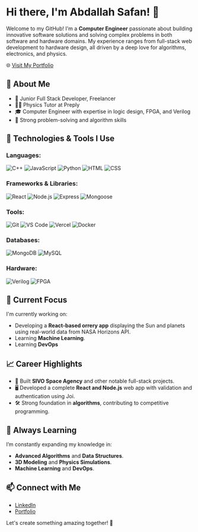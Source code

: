 # Hi there, I'm Abdallah Safan! 👋

Welcome to my GitHub! I'm a **Computer Engineer** passionate about building innovative software solutions and solving complex problems in both software and hardware domains. My experience ranges from full-stack web development to hardware design, all driven by a deep love for algorithms, electronics, and physics.

🌐 [Visit My Portfolio](https://www.abdallahsafan.me)

## 🚀 About Me

- 💼 Junior Full Stack Developer, Freelancer  
- 👨‍🏫 Physics Tutor at Preply  
- 🎓 Computer Engineer with expertise in logic design, FPGA, and Verilog  
- 🔧 Strong problem-solving and algorithm skills  

## 🔧 Technologies & Tools I Use

### Languages:
![C++](https://img.shields.io/badge/C++-00599C?style=flat-square&logo=cplusplus&logoColor=white)
![JavaScript](https://img.shields.io/badge/JavaScript-F7DF1E?style=flat-square&logo=javascript&logoColor=black)
![Python](https://img.shields.io/badge/Python-3776AB?style=flat-square&logo=python&logoColor=white)
![HTML](https://img.shields.io/badge/HTML5-E34F26?style=flat-square&logo=html5&logoColor=white)
![CSS](https://img.shields.io/badge/CSS3-1572B6?style=flat-square&logo=css3&logoColor=white)

### Frameworks & Libraries:
![React](https://img.shields.io/badge/React-61DAFB?style=flat-square&logo=react&logoColor=black)
![Node.js](https://img.shields.io/badge/Node.js-339933?style=flat-square&logo=nodedotjs&logoColor=white)
![Express](https://img.shields.io/badge/Express-000000?style=flat-square&logo=express&logoColor=white)
![Mongoose](https://img.shields.io/badge/Mongoose-880000?style=flat-square&logo=mongoose&logoColor=white)

### Tools:
![Git](https://img.shields.io/badge/Git-F05032?style=flat-square&logo=git&logoColor=white)
![VS Code](https://img.shields.io/badge/VS_Code-007ACC?style=flat-square&logo=visualstudiocode&logoColor=white)
![Vercel](https://img.shields.io/badge/Vercel-000000?style=flat-square&logo=vercel&logoColor=white)
![Docker](https://img.shields.io/badge/Docker-2496ED?style=flat-square&logo=docker&logoColor=white)

### Databases:
![MongoDB](https://img.shields.io/badge/MongoDB-47A248?style=flat-square&logo=mongodb&logoColor=white)
![MySQL](https://img.shields.io/badge/MySQL-4479A1?style=flat-square&logo=mysql&logoColor=white)

### Hardware:
![Verilog](https://img.shields.io/badge/Verilog-1E90FF?style=flat-square)
![FPGA](https://img.shields.io/badge/FPGA-FF4500?style=flat-square)

## 🎯 Current Focus

I'm currently working on:
- Developing a **React-based orrery app** displaying the Sun and planets using real-world data from NASA Horizons API.
- Learning **Machine Learning**.
- Learning **DevOps**

## 📈 Career Highlights

- 🚀 Built **SIVO Space Agency** and other notable full-stack projects.
- 🖥️ Developed a complete **React and Node.js** web app with validation and authentication using Joi.
- 🛠️ Strong foundation in **algorithms**, contributing to competitive programming.
  
## 🌱 Always Learning

I’m constantly expanding my knowledge in:
- **Advanced Algorithms** and **Data Structures**.
- **3D Modeling** and **Physics Simulations**.
- **Machine Learning** and **DevOps**.

## 📫 Connect with Me

- [LinkedIn](https://www.linkedin.com/in/abdallah-safan)
- [Portfolio](https://www.abdallahsafan.me)

Let's create something amazing together! 🚀
